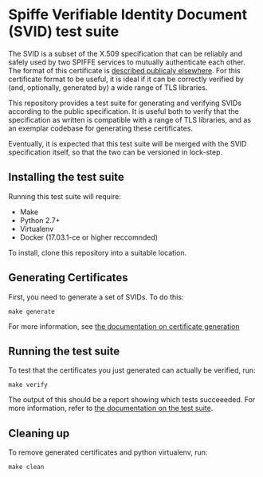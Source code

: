 # Spiffe Verifiable Identity Document (SVID) test suite

The SVID is a subset of the X.509 specification that can be reliably and safely used by two SPIFFE services to mutually authenticate each other. The format of this certificate is [described publicaly elsewhere](https://github.com/spiffe/svid). For this certificate format to be useful, it is ideal if 
it can be correctly verified by (and, optionally, generated by) a wide range of TLS libraries.

This repository provides a test suite for generating and verifying SVIDs according to the public specification. It is useful both to verify that the specification as written is compatible with a range of TLS libraries, and as an exemplar codebase for generating these certificates.

Eventually, it is expected that this test suite will be merged with the SVID specification itself, so
that the two can be versioned in lock-step.

## Installing the test suite

Running this test suite will require:
* Make
* Python 2.7+
* Virtualenv
* Docker (17.03.1-ce or higher reccomnded)

To install, clone this repository into a suitable location.

## Generating Certificates

First, you need to generate a set of SVIDs. To do this:

```
make generate
```

For more information, see [the documentation on certificate generation](generate/README.md)

## Running the test suite

To test that the certificates you just generated can actually be verified, run:

```
make verify
```

The output of this should be a report showing which tests succeeeded. For more information,
refer to [the documentation on the test suite](verify/README.md). 

## Cleaning up

To remove generated certificates and python virtualenv, run:

```
make clean
```
